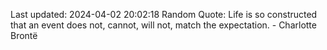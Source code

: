 Last updated: 2024-04-02 20:02:18
Random Quote: Life is so constructed that an event does not, cannot, will not, match the expectation. - Charlotte Brontë